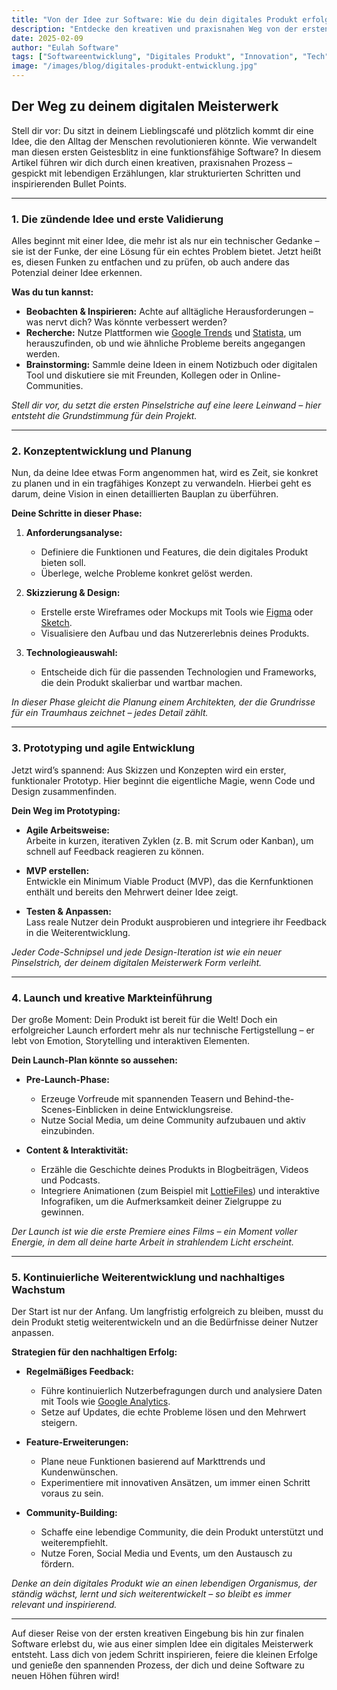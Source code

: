 ```yaml
---
title: "Von der Idee zur Software: Wie du dein digitales Produkt erfolgreich entwickelst"
description: "Entdecke den kreativen und praxisnahen Weg von der ersten zündenden Idee bis hin zur fertigen Software – mit lebendigen Erzählungen, klaren Schritten und inspirierenden Bullet Points."
date: 2025-02-09
author: "Eulah Software"
tags: ["Softwareentwicklung", "Digitales Produkt", "Innovation", "Tech", "Tipps"]
image: "/images/blog/digitales-produkt-entwicklung.jpg"
---
```


## Der Weg zu deinem digitalen Meisterwerk

Stell dir vor: Du sitzt in deinem Lieblingscafé und plötzlich kommt dir eine Idee, die den Alltag der Menschen revolutionieren könnte. Wie verwandelt man diesen ersten Geistesblitz in eine funktionsfähige Software? In diesem Artikel führen wir dich durch einen kreativen, praxisnahen Prozess – gespickt mit lebendigen Erzählungen, klar strukturierten Schritten und inspirierenden Bullet Points.

---

### 1. Die zündende Idee und erste Validierung

Alles beginnt mit einer Idee, die mehr ist als nur ein technischer Gedanke – sie ist der Funke, der eine Lösung für ein echtes Problem bietet. Jetzt heißt es, diesen Funken zu entfachen und zu prüfen, ob auch andere das Potenzial deiner Idee erkennen.

**Was du tun kannst:**

- **Beobachten & Inspirieren:** Achte auf alltägliche Herausforderungen – was nervt dich? Was könnte verbessert werden?
- **Recherche:** Nutze Plattformen wie [Google Trends](https://trends.google.com) und [Statista](https://www.statista.com), um herauszufinden, ob und wie ähnliche Probleme bereits angegangen werden.
- **Brainstorming:** Sammle deine Ideen in einem Notizbuch oder digitalen Tool und diskutiere sie mit Freunden, Kollegen oder in Online-Communities.

*Stell dir vor, du setzt die ersten Pinselstriche auf eine leere Leinwand – hier entsteht die Grundstimmung für dein Projekt.*

---

### 2. Konzeptentwicklung und Planung

Nun, da deine Idee etwas Form angenommen hat, wird es Zeit, sie konkret zu planen und in ein tragfähiges Konzept zu verwandeln. Hierbei geht es darum, deine Vision in einen detaillierten Bauplan zu überführen.

**Deine Schritte in dieser Phase:**

1. **Anforderungsanalyse:**  
   - Definiere die Funktionen und Features, die dein digitales Produkt bieten soll.  
   - Überlege, welche Probleme konkret gelöst werden.

2. **Skizzierung & Design:**  
   - Erstelle erste Wireframes oder Mockups mit Tools wie [Figma](https://www.figma.com) oder [Sketch](https://www.sketch.com).  
   - Visualisiere den Aufbau und das Nutzererlebnis deines Produkts.

3. **Technologieauswahl:**  
   - Entscheide dich für die passenden Technologien und Frameworks, die dein Produkt skalierbar und wartbar machen.

*In dieser Phase gleicht die Planung einem Architekten, der die Grundrisse für ein Traumhaus zeichnet – jedes Detail zählt.*

---

### 3. Prototyping und agile Entwicklung

Jetzt wird’s spannend: Aus Skizzen und Konzepten wird ein erster, funktionaler Prototyp. Hier beginnt die eigentliche Magie, wenn Code und Design zusammenfinden.

**Dein Weg im Prototyping:**

- **Agile Arbeitsweise:**  
  Arbeite in kurzen, iterativen Zyklen (z. B. mit Scrum oder Kanban), um schnell auf Feedback reagieren zu können.
  
- **MVP erstellen:**  
  Entwickle ein Minimum Viable Product (MVP), das die Kernfunktionen enthält und bereits den Mehrwert deiner Idee zeigt.
  
- **Testen & Anpassen:**  
  Lass reale Nutzer dein Produkt ausprobieren und integriere ihr Feedback in die Weiterentwicklung.

*Jeder Code-Schnipsel und jede Design-Iteration ist wie ein neuer Pinselstrich, der deinem digitalen Meisterwerk Form verleiht.*

---

### 4. Launch und kreative Markteinführung

Der große Moment: Dein Produkt ist bereit für die Welt! Doch ein erfolgreicher Launch erfordert mehr als nur technische Fertigstellung – er lebt von Emotion, Storytelling und interaktiven Elementen.

**Dein Launch-Plan könnte so aussehen:**

- **Pre-Launch-Phase:**  
  - Erzeuge Vorfreude mit spannenden Teasern und Behind-the-Scenes-Einblicken in deine Entwicklungsreise.  
  - Nutze Social Media, um deine Community aufzubauen und aktiv einzubinden.

- **Content & Interaktivität:**  
  - Erzähle die Geschichte deines Produkts in Blogbeiträgen, Videos und Podcasts.  
  - Integriere Animationen (zum Beispiel mit [LottieFiles](https://lottiefiles.com)) und interaktive Infografiken, um die Aufmerksamkeit deiner Zielgruppe zu gewinnen.

*Der Launch ist wie die erste Premiere eines Films – ein Moment voller Energie, in dem all deine harte Arbeit in strahlendem Licht erscheint.*

---

### 5. Kontinuierliche Weiterentwicklung und nachhaltiges Wachstum

Der Start ist nur der Anfang. Um langfristig erfolgreich zu bleiben, musst du dein Produkt stetig weiterentwickeln und an die Bedürfnisse deiner Nutzer anpassen.

**Strategien für den nachhaltigen Erfolg:**

- **Regelmäßiges Feedback:**  
  - Führe kontinuierlich Nutzerbefragungen durch und analysiere Daten mit Tools wie [Google Analytics](https://analytics.google.com).  
  - Setze auf Updates, die echte Probleme lösen und den Mehrwert steigern.

- **Feature-Erweiterungen:**  
  - Plane neue Funktionen basierend auf Markttrends und Kundenwünschen.  
  - Experimentiere mit innovativen Ansätzen, um immer einen Schritt voraus zu sein.

- **Community-Building:**  
  - Schaffe eine lebendige Community, die dein Produkt unterstützt und weiterempfiehlt.  
  - Nutze Foren, Social Media und Events, um den Austausch zu fördern.

*Denke an dein digitales Produkt wie an einen lebendigen Organismus, der ständig wächst, lernt und sich weiterentwickelt – so bleibt es immer relevant und inspirierend.*

---

Auf dieser Reise von der ersten kreativen Eingebung bis hin zur finalen Software erlebst du, wie aus einer simplen Idee ein digitales Meisterwerk entsteht. Lass dich von jedem Schritt inspirieren, feiere die kleinen Erfolge und genieße den spannenden Prozess, der dich und deine Software zu neuen Höhen führen wird!
